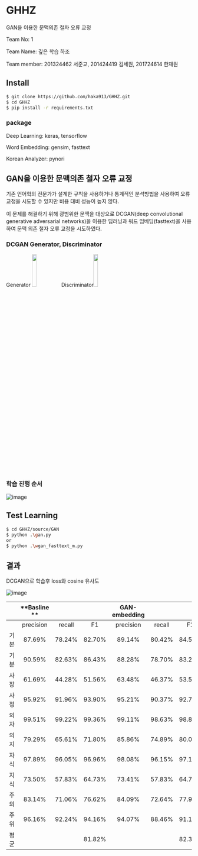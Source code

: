# GHHZ

GAN을 이용한 문맥의존 철자 오류 교정

Team No: 1

Team Name: 깊은 학습 하조

Team member: 201324462 서준교, 201424419 김세원, 201724614 한재원

## Install
```bash
$ git clone https://github.com/haka913/GHHZ.git
$ cd GHHZ
$ pip install -r requirements.txt
```
### package
Deep Learning: keras, tensorflow

Word Embedding: gensim, fasttext

Korean Analyzer: pynori


## GAN을 이용한 문맥의존 철자 오류 교정

기존 언어학의 전문가가 설계한 규칙을 사용하거나 통계적인 분석방법을 사용하여 오류 교정을 시도할 수 있지만 비용 대비 성능이 높지 않다.

이 문제를 해결하기 위해 광범위한 문맥을 대상으로 DCGAN(deep convolutional generative adversarial networks)을 이용한 딥러닝과 워드 임베딩(fasttext)을 사용하여 문맥 의존 철자 오류 교정을 시도하였다.

### DCGAN Generator, Discriminator
Generator <img src=https://user-images.githubusercontent.com/43568065/130975900-124ca712-e059-4f28-a124-01a1f6b299c0.png generator width="15%" > Discriminator<img src=https://user-images.githubusercontent.com/43568065/130975961-3080e8eb-4393-490d-964e-2f4567566481.png discriminator width="15%">

### 학습 진행 순서
![image](https://user-images.githubusercontent.com/43568065/130986880-cd8f43a4-28e2-4407-a737-cb16ca084f41.png)


## Test Learning

```bash
$ cd GHHZ/source/GAN
$ python .\gan.py
or
$ python .\wgan_fasttext_m.py
```

## 결과

DCGAN으로 학습후 loss와 cosine 유사도


![image](https://user-images.githubusercontent.com/43568065/130984986-9681547b-5bc3-4a9f-85ae-7919e1fca6d7.png)

|      |    **Basline ** |               |               | **GAN-embedding** |               |               |
|:----:|:-------------:|:-------------:|:-------------:|:-------------:|:-------------:|:-------------:|
|      |   precision   |     recall    |       F1      |   precision   |     recall    |       F1      |
| 기본 |     87.69%    |     78.24%    |     82.70%    |     89.14%    |     80.42%    |     84.56%    |
| 기분 |     90.59%    |     82.63%    |     86.43%    |     88.28%    |     78.70%    |     83.21%    |
| 사장 |     61.69%    |     44.28%    |     51.56%    |     63.48%    |     46.37%    |     53.59%    |
| 사정 |     95.92%    |     91.96%    |     93.90%    |     95.21%    |     90.37%    |     92.73%    |
| 의자 |     99.51%    |     99.22%    |     99.36%    |     99.11%    |     98.63%    |     98.87%    |
| 의지 |     79.29%    |     65.61%    |     71.80%    |     85.86%    |     74.89%    |     80.00%    |
| 자식 |     97.89%    |     96.05%    |     96.96%    |     98.08%    |     96.15%    |     97.11%    |
| 지식 |     73.50%    |     57.83%    |     64.73%    |     73.41%    |     57.83%    |     64.70%    |
| 주의 |     83.14%    |     71.06%    |     76.62%    |     84.09%    |     72.64%    |     77.95%    |
| 주위 |     96.16%    |     92.24%    |     94.16%    |     94.07%    |     88.46%    |     91.18%    |
| 평균 |               |               |     81.82%    |               |               |     82.39%    |
